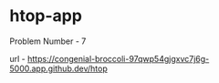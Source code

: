 # htop-app
Problem Number - 7 

url - https://congenial-broccoli-97qwp54gjgxvc7j6g-5000.app.github.dev/htop
